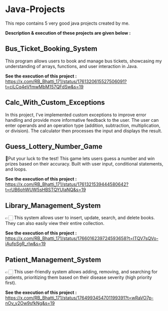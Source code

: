 # Java-Projects
This repo contains 5 very good java projects created by me.

**Description & execution of these projects are given below :**

## Bus_Ticket_Booking_System 

This program allows users to book and manage bus tickets, showcasing my understanding of arrays, functions, and user interaction in Java.

**See the execution of this project :** https://x.com/RB_Bhatti_171/status/1761320615527506091?t=ciLCq4eVfmwMbM157QFdSw&s=19

## Calc_With_Custom_Exceptions

In this project, I've implemented custom exceptions to improve error handling and provide more informative feedback to the user. The user can enter operands and an operation type (addition, subtraction, multiplication, or division). The calculator then processes the input and displays the result.

## Guess_Lottery_Number_Game

🎰Put your luck to the test! This game lets users guess a number and win prizes based on their accuracy. Built with user input, conditional statements, and loops.

**See the execution of this project :** https://x.com/RB_Bhatti_171/status/1761321539444580642?t=rUB6ohWUW5sHBSTQYUlaNQ&s=19

## Library_Management_System

👉🏻 This system allows user to insert, update, search, and delete books. They can also easily view their entire collection.

**See the execution of this project :** https://x.com/RB_Bhatti_171/status/1766016239724593658?t=ITQV7sQVo-iAufpSgR_rIw&s=19

## Patient_Management_System

👉🏻 This user-friendly system allows adding, removing, and searching for patients, prioritizing them based on their disease severity (high priority first).

**See the execution of this project :** https://x.com/RB_Bhatti_171/status/1764993454701199391?t=wRaVO7p-nOv_v2Ow9sfkNg&s=19
